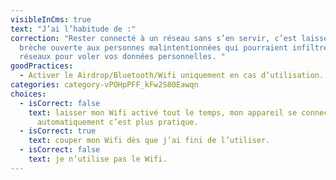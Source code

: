 ```yaml
---
visibleInCms: true
text: "J’ai l’habitude de :"
correction: "Rester connecté à un réseau sans s’en servir, c’est laisser une
  brèche ouverte aux personnes malintentionnées qui pourraient infiltrer votre
  réseaux pour voler vos données personnelles. "
goodPractices:
  - Activer le Airdrop/Bluetooth/Wifi uniquement en cas d’utilisation.
categories: category-vPOHpPFF_kFw2S80Eawqn
choices:
  - isCorrect: false
    text: laisser mon Wifi activé tout le temps, mon appareil se connecte
      automatiquement c’est plus pratique.
  - isCorrect: true
    text: couper mon Wifi dès que j’ai fini de l’utiliser.
  - isCorrect: false
    text: je n’utilise pas le Wifi.
---
```

